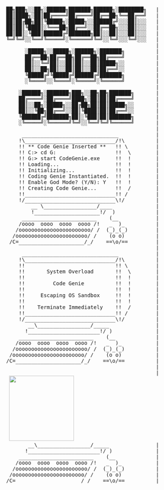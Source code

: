 <pre>
██╗███╗░░██╗░██████╗███████╗██████╗░████████╗   |
██║████╗░██║██╔════╝██╔════╝██╔══██╗╚══██╔══╝   |
██║██╔██╗██║╚█████╗░█████╗░░██████╔╝░░░██║░░░   |
██║██║╚████║░╚═══██╗██╔══╝░░██╔══██╗░░░██║░░░   |
██║██║░╚███║██████╔╝███████╗██║░░██║░░░██║░░░   |
╚═╝╚═╝░░╚══╝╚═════╝░╚══════╝╚═╝░░╚═╝░░░╚═╝░░░   |
                                                |
      ░█████╗░░█████╗░██████╗░███████╗          |
      ██╔══██╗██╔══██╗██╔══██╗██╔════╝          |
      ██║░░╚═╝██║░░██║██║░░██║█████╗░░          | 
      ██║░░██╗██║░░██║██║░░██║██╔══╝░░          |
      ╚█████╔╝╚█████╔╝██████╔╝███████╗          |
      ░╚════╝░░╚════╝░╚═════╝░╚══════╝          |
                                                |
    ░██████╗░███████╗███╗░░██╗██╗███████╗       |
    ██╔════╝░██╔════╝████╗░██║██║██╔════╝       | 
    ██║░░██╗░█████╗░░██╔██╗██║██║█████╗░░       |
    ██║░░╚██╗██╔══╝░░██║╚████║██║██╔══╝░░       |
    ╚██████╔╝███████╗██║░╚███║██║███████╗       |
    ░╚═════╝░╚══════╝╚═╝░░╚══╝╚═╝╚══════╝       |
                                                |
     _______________________________            |
    !\_____________________________/!\          |
    !! ** Code Genie Inserted **   !! \         |
    !! C:> cd G:                   !!  \        |
    !! G:> start CodeGenie.exe     !!  !        |
    !! Loading...                  !!  !        |
    !! Initializing...             !!  !        |
    !! Coding Genie Instantiated.  !!  !        |
    !! Enable God Mode? (Y/N): Y   !!  !        |
    !! Creating Code Genie...      !!  /        |
    !!_____________________________!! /         |
    !/_____________________________\!/          |
        __ \_________________/____              |
        !_____________________!/  )             |
     ________________________    (__            |
    /oooo  oooo  oooo  oooo /!   _  )_          |
   /ooooooooooooooooooooooo/ /  (_)_(_)         |
  /ooooooooooooooooooooooo/ /    (o o)          |
 /C=_____________________/_/    ==\o/==         |
                                                |
     _______________________________            |
    !\_____________________________/!\          |
    !!                             !! \         |
    !!       System Overload       !!  \        |
    !!                             !!  !        |
    !!         Code Genie          !!  !        |
    !!                             !!  !        |
    !!     Escaping OS Sandbox     !!  !        |
    !!                             !!  !        |
    !!    Terminate Immediately    !!  /        |
    !!_____________________________!! /         |
    !/_____________________________\!/          |
       __\_________________/_____               |
      !_______________________!/ )              |
    ________________________    (__             |
   /oooo  oooo  oooo  oooo /!   _  )_           |
  /ooooooooooooooooooooooo/ /  (_)_(_)          |
 /ooooooooooooooooooooooo/ /    (o o)           |
/C=_____________________/_/    ==\o/==          |
                                                |
                                                |
 <img height="175px" src="https://c.tenor.com/JfXTd7nG-3UAAAAC/god-mode-sayians.gif">
       __\_________________/_____               |      
      !_______________________!/ )              |
    ________________________    (__             |
   /oooo  oooo  oooo  oooo /!   _  )_           |
  /ooooooooooooooooooooooo/ /  (_)_(_)          |
 /ooooooooooooooooooooooo/ /    (o o)           |
/C=_____________________/_/    ==\o/==          |
</pre>
